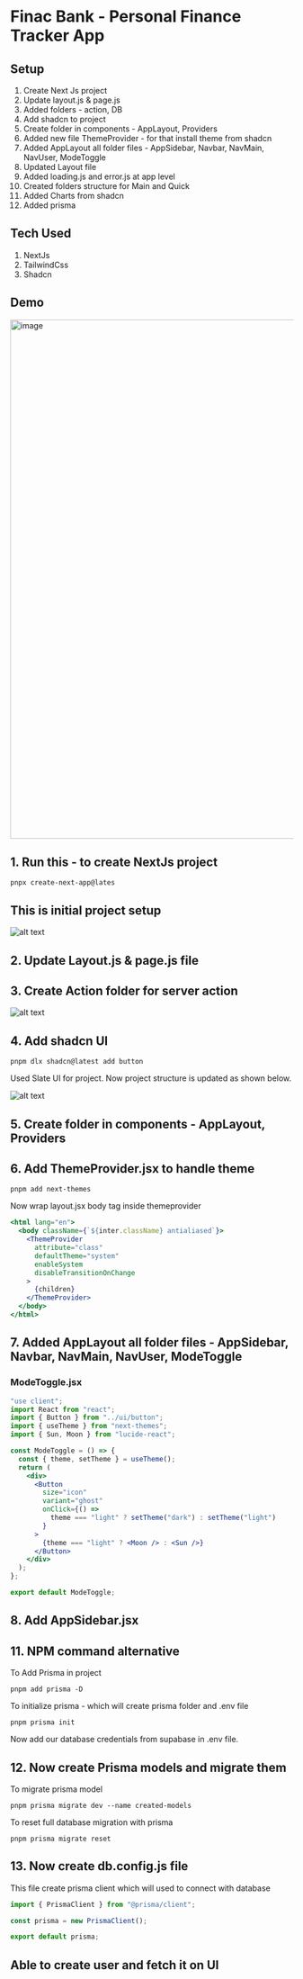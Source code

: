 # Finac Bank - Personal Finance Tracker App

## Setup

1. Create Next Js project
2. Update layout.js & page.js
3. Added folders - action, DB
4. Add shadcn to project
5. Create folder in components - AppLayout, Providers
6. Added new file ThemeProvider - for that install theme from shadcn
7. Added AppLayout all folder files - AppSidebar, Navbar, NavMain, NavUser, ModeToggle
8. Updated Layout file
9. Added loading.js and error.js at app level
10. Created folders structure for Main and Quick
11. Added Charts from shadcn
12. Added prisma

## Tech Used

1. NextJs
2. TailwindCss
3. Shadcn

## Demo

<img width="1879" height="923" alt="image" src="https://github.com/user-attachments/assets/54ccf117-2e81-405c-8cb4-93e68ec5e9cf" />

## 1. Run this - to create NextJs project

```pnpm
pnpx create-next-app@lates
```

## This is initial project setup

![alt text](public/assets/Images/image-1.png)

## 2. Update Layout.js & page.js file

## 3. Create Action folder for server action

![alt text](public/assets/Images/image-2.png)

## 4. Add shadcn UI

```pnpm
pnpm dlx shadcn@latest add button
```

Used Slate UI for project. Now project structure is updated as shown below.

![alt text](public/assets/Images/image-3.png)

## 5. Create folder in components - AppLayout, Providers

## 6. Add ThemeProvider.jsx to handle theme

```pnpm
pnpm add next-themes
```

Now wrap layout.jsx body tag inside themeprovider

```jsx
<html lang="en">
  <body className={`${inter.className} antialiased`}>
    <ThemeProvider
      attribute="class"
      defaultTheme="system"
      enableSystem
      disableTransitionOnChange
    >
      {children}
    </ThemeProvider>
  </body>
</html>
```

## 7. Added AppLayout all folder files - AppSidebar, Navbar, NavMain, NavUser, ModeToggle

### ModeToggle.jsx

```jsx
"use client";
import React from "react";
import { Button } from "../ui/button";
import { useTheme } from "next-themes";
import { Sun, Moon } from "lucide-react";

const ModeToggle = () => {
  const { theme, setTheme } = useTheme();
  return (
    <div>
      <Button
        size="icon"
        variant="ghost"
        onClick={() =>
          theme === "light" ? setTheme("dark") : setTheme("light")
        }
      >
        {theme === "light" ? <Moon /> : <Sun />}
      </Button>
    </div>
  );
};

export default ModeToggle;
```

## 8. Add AppSidebar.jsx

## 11. NPM command alternative

To Add Prisma in project

```pnpm
pnpm add prisma -D
```

To initialize prisma - which will create prisma folder and .env file

```pnpm
pnpm prisma init

```

Now add our database credentials from supabase in .env file.

## 12. Now create Prisma models and migrate them

To migrate prisma model

```pnpm
pnpm prisma migrate dev --name created-models
```

To reset full database migration with prisma

```pnpm
pnpm prisma migrate reset
```

## 13. Now create db.config.js file

This file create prisma client which will used to connect with database

```js
import { PrismaClient } from "@prisma/client";

const prisma = new PrismaClient();

export default prisma;
```

## Able to create user and fetch it on UI
